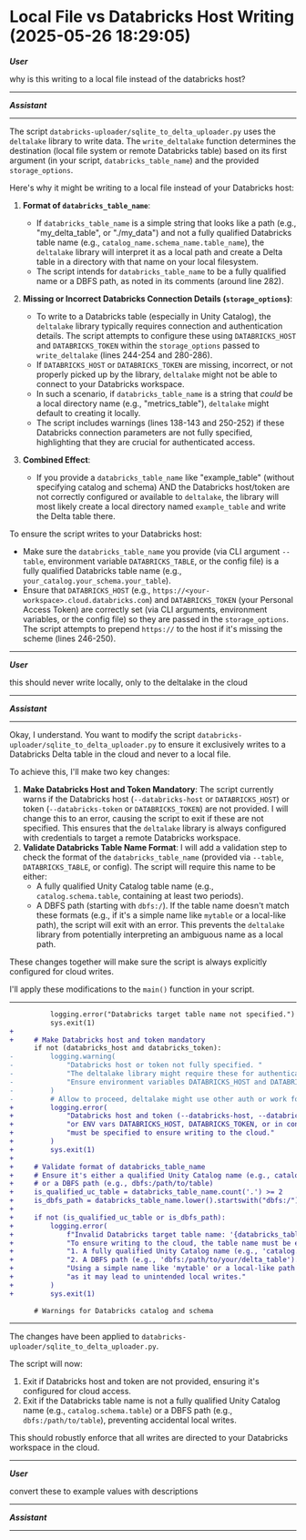 <!-- Generated by SpecStory -->

# Local File vs Databricks Host Writing (2025-05-26 18:29:05)

_**User**_

why is this writing to a local file instead of the databricks host?

---

_**Assistant**_



---

The script `databricks-uploader/sqlite_to_delta_uploader.py` uses the `deltalake` library to write data. The `write_deltalake` function determines the destination (local file system or remote Databricks table) based on its first argument (in your script, `databricks_table_name`) and the provided `storage_options`.

Here's why it might be writing to a local file instead of your Databricks host:

1.  **Format of `databricks_table_name`**:
    *   If `databricks_table_name` is a simple string that looks like a path (e.g., "my_delta_table", or "./my_data") and not a fully qualified Databricks table name (e.g., `catalog_name.schema_name.table_name`), the `deltalake` library will interpret it as a local path and create a Delta table in a directory with that name on your local filesystem.
    *   The script intends for `databricks_table_name` to be a fully qualified name or a DBFS path, as noted in its comments (around line 282).

2.  **Missing or Incorrect Databricks Connection Details (`storage_options`)**:
    *   To write to a Databricks table (especially in Unity Catalog), the `deltalake` library typically requires connection and authentication details. The script attempts to configure these using `DATABRICKS_HOST` and `DATABRICKS_TOKEN` within the `storage_options` passed to `write_deltalake` (lines 244-254 and 280-286).
    *   If `DATABRICKS_HOST` or `DATABRICKS_TOKEN` are missing, incorrect, or not properly picked up by the library, `deltalake` might not be able to connect to your Databricks workspace.
    *   In such a scenario, if `databricks_table_name` is a string that *could* be a local directory name (e.g., "metrics_table"), `deltalake` might default to creating it locally.
    *   The script includes warnings (lines 138-143 and 250-252) if these Databricks connection parameters are not fully specified, highlighting that they are crucial for authenticated access.

3.  **Combined Effect**:
    *   If you provide a `databricks_table_name` like "example_table" (without specifying catalog and schema) AND the Databricks host/token are not correctly configured or available to `deltalake`, the library will most likely create a local directory named `example_table` and write the Delta table there.

To ensure the script writes to your Databricks host:
*   Make sure the `databricks_table_name` you provide (via CLI argument `--table`, environment variable `DATABRICKS_TABLE`, or the config file) is a fully qualified Databricks table name (e.g., `your_catalog.your_schema.your_table`).
*   Ensure that `DATABRICKS_HOST` (e.g., `https://<your-workspace>.cloud.databricks.com`) and `DATABRICKS_TOKEN` (your Personal Access Token) are correctly set (via CLI arguments, environment variables, or the config file) so they are passed in the `storage_options`. The script attempts to prepend `https://` to the host if it's missing the scheme (lines 246-250).

---

_**User**_

this should never write locally, only to the deltalake in the cloud

---

_**Assistant**_



---

Okay, I understand. You want to modify the script `databricks-uploader/sqlite_to_delta_uploader.py` to ensure it exclusively writes to a Databricks Delta table in the cloud and never to a local file.

To achieve this, I'll make two key changes:
1.  **Make Databricks Host and Token Mandatory**: The script currently warns if the Databricks host (`--databricks-host` or `DATABRICKS_HOST`) or token (`--databricks-token` or `DATABRICKS_TOKEN`) are not provided. I will change this to an error, causing the script to exit if these are not specified. This ensures that the `deltalake` library is always configured with credentials to target a remote Databricks workspace.
2.  **Validate Databricks Table Name Format**: I will add a validation step to check the format of the `databricks_table_name` (provided via `--table`, `DATABRICKS_TABLE`, or config). The script will require this name to be either:
    *   A fully qualified Unity Catalog table name (e.g., `catalog.schema.table`, containing at least two periods).
    *   A DBFS path (starting with `dbfs:/`).
    If the table name doesn't match these formats (e.g., if it's a simple name like `mytable` or a local-like path), the script will exit with an error. This prevents the `deltalake` library from potentially interpreting an ambiguous name as a local path.

These changes together will make sure the script is always explicitly configured for cloud writes.

I'll apply these modifications to the `main()` function in your script.

---

```diff
          logging.error("Databricks target table name not specified.")
          sys.exit(1)
+     
+     # Make Databricks host and token mandatory
      if not (databricks_host and databricks_token):
-         logging.warning(
-             "Databricks host or token not fully specified. "
-             "The deltalake library might require these for authentication with Unity Catalog or DBFS. "
-             "Ensure environment variables DATABRICKS_HOST and DATABRICKS_TOKEN are set if not using arguments."
-         )
-         # Allow to proceed, deltalake might use other auth or work for local/public tables
+         logging.error(
+             "Databricks host and token (--databricks-host, --databricks-token, "
+             "or ENV vars DATABRICKS_HOST, DATABRICKS_TOKEN, or in config) "
+             "must be specified to ensure writing to the cloud."
+         )
+         sys.exit(1)
+ 
+     # Validate format of databricks_table_name
+     # Ensure it's either a qualified Unity Catalog name (e.g., catalog.schema.table)
+     # or a DBFS path (e.g., dbfs:/path/to/table)
+     is_qualified_uc_table = databricks_table_name.count('.') >= 2
+     is_dbfs_path = databricks_table_name.lower().startswith("dbfs:/")
+ 
+     if not (is_qualified_uc_table or is_dbfs_path):
+         logging.error(
+             f"Invalid Databricks target table name: '{databricks_table_name}'.\\n"
+             "To ensure writing to the cloud, the table name must be either:\\n"
+             "1. A fully qualified Unity Catalog name (e.g., 'catalog.schema.table').\\n"
+             "2. A DBFS path (e.g., 'dbfs:/path/to/your/delta_table').\\n"
+             "Using a simple name like 'mytable' or a local-like path is not allowed "
+             "as it may lead to unintended local writes."
+         )
+         sys.exit(1)
  
      # Warnings for Databricks catalog and schema
```

---

The changes have been applied to `databricks-uploader/sqlite_to_delta_uploader.py`.

The script will now:
1.  Exit if Databricks host and token are not provided, ensuring it's configured for cloud access.
2.  Exit if the Databricks table name is not a fully qualified Unity Catalog name (e.g., `catalog.schema.table`) or a DBFS path (e.g., `dbfs:/path/to/table`), preventing accidental local writes.

This should robustly enforce that all writes are directed to your Databricks workspace in the cloud.

---

_**User**_

convert these to example values with descriptions

---

_**Assistant**_



---


